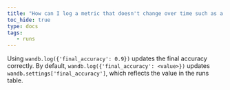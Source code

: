 ```yaml
---
title: "How can I log a metric that doesn't change over time such as a final evaluation accuracy?"
toc_hide: true
type: docs
tags:
   - runs
---
```

Using `wandb.log({'final_accuracy': 0.9})` updates the final accuracy correctly. By default, `wandb.log({'final_accuracy': <value>})` updates `wandb.settings['final_accuracy']`, which reflects the value in the runs table.